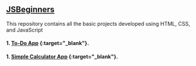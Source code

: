 ## [JSBeginners](https://harshitha-sc23.github.io/JSBeginners/)
This repository contains all the basic projects developed using HTML, CSS, and JavaScript

#### 1. [To-Do App](https://harshitha-sc23.github.io/JSBeginners/to-do/ToDo.html) {:target="_blank"}.
#### 1. [Simple Calculator App](https://harshitha-sc23.github.io/JSBeginners/simple-calculator/calculator.html) {:target="_blank"}.
